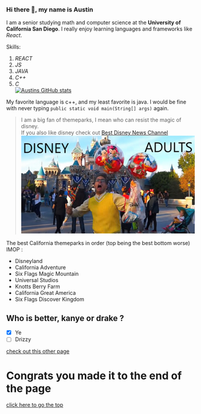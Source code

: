 
### Hi there 👋, my name is Austin  
 
I am a senior studying math and computer science at the **University of     California San Diego**. I really enjoy learning languages and frameworks like *React*.    

Skills:   
1. *REACT*    
2. *JS*    
3. *JAVA*    
4. *C++*    
5. *C*    
[![Austins GitHub stats](https://github-readme-stats.vercel.app/api?username=asmarking)](https://github.com/asmarking/github-readme-stats)  

My favorite language is c++, and my least favorite is java. I would be fine   with never typing `public static void main(String[] args)` again.     

> I am a big fan of themeparks, I mean who can resist the magic of disney.  
If you also like disney check out [Best Disney News Channel](https://www.youtube.com/channel/UCRDgYztYctlZ5Z2dN9CW49w)  
![disney adults](asm.jpg)  

The best California themeparks in order (top being the best bottom worse) IMOP :  
- Disneyland
- California Adventure  
- Six Flags Magic Mountain  
- Universal Studios  
- Knotts Berry Farm  
- California Great America  
- Six Flags Discover Kingdom  

## Who is better, kanye or drake ?   
- [x] Ye  
- [ ] Drizzy  

[check out this other page](other-file.md)

# Congrats you made it to the end of the page

[click here to go the top](#hi-there--my-name-is-austin)
